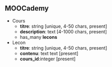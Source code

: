 ## MOOCademy

- Cours
  - **titre**: string \[unique, 4-50 chars, present\]
  - **description**: text \[4-1000 chars, present\]
  - has_many **lecons**
- Lecon
  - **titre**: string \[unique, 4-50 chars, present\]
  - **contenu**: text text \[present\]
  - **cours_id**:integer \[present\]
  
